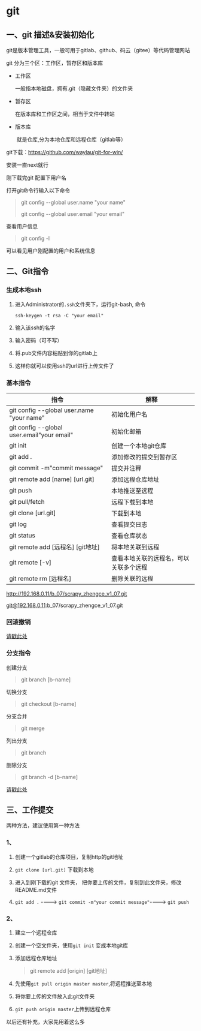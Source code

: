 # git

## 一、git 描述&安装初始化

git是版本管理工具，一般可用于gitlab、github、码云（gitee）等代码管理网站

git 分为三个区：工作区，暂存区和版本库

- 工作区

  一般指本地磁盘，拥有.git（隐藏文件夹）的文件夹

- 暂存区

  在版本库和工作区之间，相当于文件中转站

- 版本库

  ​	就是仓库,分为本地仓库和远程仓库（gitlab等）



git下载：https://github.com/waylau/git-for-win/

安装一直next就行

刚下载完git 配置下用户名

打开git命令行输入以下命令

> git config --global user.name "your name"
>
> git config --global user.email  "your email"

查看用户信息

> git config -l

可以看见用户刚配置的用户和系统信息



## 二、Git指令

### 生成本地ssh

1. 进入Administrator的`.ssh`文件夹下，运行git-bash, 命令

   `ssh-keygen -t rsa -C "your email"`

2. 输入该ssh的名字

3. 输入密码（可不写）

4. 将.pub文件内容粘贴到你的gitlab上

5. 这样你就可以使用ssh的url进行上传文件了

### 基本指令

| 指令                                       | 解释                                   |
| ------------------------------------------ | -------------------------------------- |
| git config --global user.name "your name"  | 初始化用户名                           |
| git config --global user.email"your email" | 初始化邮箱                             |
| git init                                   | 创建一个本地git仓库                    |
| git add .                                  | 添加修改的提交到暂存区                 |
| git commit -m"commit message"              | 提交并注释                             |
| git remote add [name] [url.git]            | 添加远程仓库地址                       |
| git push                                   | 本地推送至远程                         |
| git pull/fetch                             | 远程下载到本地                         |
| git clone [url.git]                        | 下载到本地                             |
| git log                                    | 查看提交日志                           |
| git status                                 | 查看仓库状态                           |
| git remote add [远程名] [git地址]          | 将本地关联到远程                       |
| git remote  [-v]                           | 查看本地关联的远程名，可以关联多个远程 |
| git remote rm [远程名]                     | 删除关联的远程                         |

http://192.168.0.11/b_07/scrapy_zhengce_v1_07.git

git@192.168.0.11:b_07/scrapy_zhengce_v1_07.git

### 回滚撤销

[请戳此处](https://blog.csdn.net/ligang2585116/article/details/71094887)



### 分支指令

创建分支

> git branch [b-name]

切换分支

> git checkout [b-name]

分支合并

> git merge

列出分支

> git branch

删除分支

> git branch -d [b-name]



[请戳此处](https://www.runoob.com/git/git-branch.html)



## 三、工作提交

两种方法，建议使用第一种方法

### 1、

1. 创建一个gitlab的仓库项目，复制http的git地址

2. `git clone [url.git]`  下载到本地

3. 进入到刚下载的git 文件夹， 把你要上传的文件，复制到此文件夹，修改README.md文件

4. `git add .` ---->   `git commit -m"your commit message"`----> `git push`

### 2、

1. 建立一个远程仓库

2. 创建一个空文件夹，使用`git init` 变成本地git库

3. 添加远程仓库地址

   > git remote add [origin] [git地址]

4. 先使用`git pull origin master master`,将远程推送至本地
5. 将你要上传的文件放入此git文件夹
6. `git push origin master`上传到远程仓库

以后还有补充，大家先用着这么多